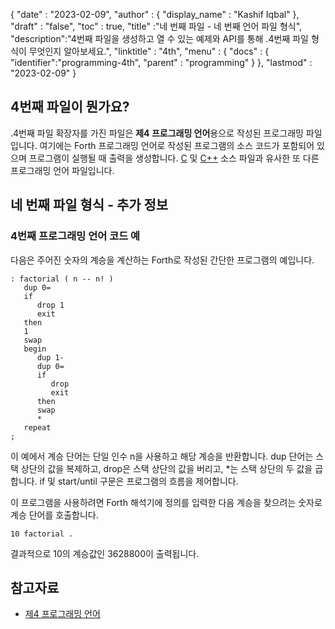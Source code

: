 
{
  "date" : "2023-02-09",
  "author" : {
    "display_name" : "Kashif Iqbal"
},
  "draft" : "false",
  "toc" : true,
  "title" :"네 번째 파일 - 네 번째 언어 파일 형식",
  "description":"4번째 파일을 생성하고 열 수 있는 예제와 API를 통해 .4번째 파일 형식이 무엇인지 알아보세요.",
  "linktitle" : "4th",
  "menu" : {
    "docs" : {
      "identifier":"programming-4th",
      "parent" : "programming"
}
},
  "lastmod" : "2023-02-09"
}

## 4번째 파일이 뭔가요?

.4번째 파일 확장자를 가진 파일은 **제4 프로그래밍 언어**용으로 작성된 프로그래밍 파일입니다. 여기에는 Forth 프로그래밍 언어로 작성된 프로그램의 소스 코드가 포함되어 있으며 프로그램이 실행될 때 출력을 생성합니다. [C](/ko/programming/c/) 및 [C++](/ko/programming/cpp/) 소스 파일과 유사한 또 다른 프로그래밍 언어 파일입니다.

## 네 번째 파일 형식 - 추가 정보


### 4번째 프로그래밍 언어 코드 예

다음은 주어진 숫자의 계승을 계산하는 Forth로 작성된 간단한 프로그램의 예입니다.

```
: factorial ( n -- n! )
   dup 0=
   if
      drop 1
      exit
   then
   1
   swap
   begin
      dup 1-
      dup 0=
      if
         drop
         exit
      then
      swap
      *
   repeat
;

```

이 예에서 계승 단어는 단일 인수 n을 사용하고 해당 계승을 반환합니다. dup 단어는 스택 상단의 값을 복제하고, drop은 스택 상단의 값을 버리고, *는 스택 상단의 두 값을 곱합니다. if 및 start/until 구문은 프로그램의 흐름을 제어합니다.

이 프로그램을 사용하려면 Forth 해석기에 정의를 입력한 다음 계승을 찾으려는 숫자로 계승 단어를 호출합니다.

```
10 factorial .
```
결과적으로 10의 계승값인 3628800이 출력됩니다.

## 참고자료

* [제4 프로그래밍 언어](https://en.wikipedia.org/wiki/Forth_(programming_language))

